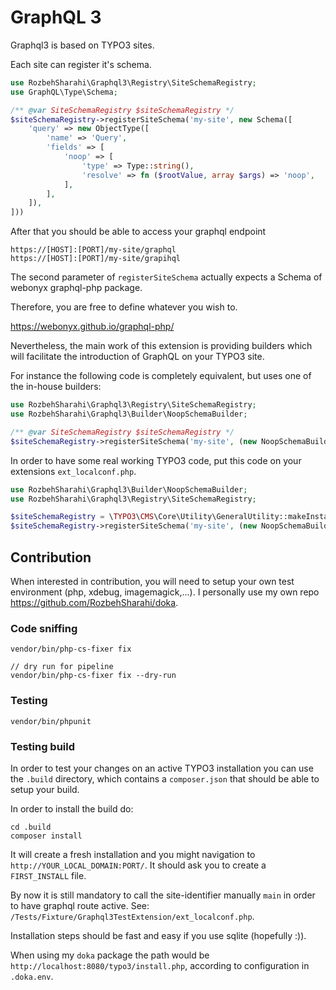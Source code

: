 # GraphQL 3

Graphql3 is based on TYPO3 sites.

Each site can register it's schema.

```php
use RozbehSharahi\Graphql3\Registry\SiteSchemaRegistry;
use GraphQL\Type\Schema;

/** @var SiteSchemaRegistry $siteSchemaRegistry */
$siteSchemaRegistry->registerSiteSchema('my-site', new Schema([
    'query' => new ObjectType([
        'name' => 'Query',
        'fields' => [
            'noop' => [
                'type' => Type::string(),
                'resolve' => fn ($rootValue, array $args) => 'noop',
            ],
        ],
    ]),
]))
```

After that you should be able to access your graphql endpoint

```
https://[HOST]:[PORT]/my-site/graphql
https://[HOST]:[PORT]/my-site/grapihql
```

The second parameter of `registerSiteSchema` actually expects a Schema of webonyx graphql-php package.

Therefore, you are free to define whatever you wish to.

https://webonyx.github.io/graphql-php/

Nevertheless, the main work of this extension is providing builders which will facilitate the introduction of GraphQL on
your TYPO3 site.

For instance the following code is completely equivalent, but uses one of the in-house builders:

```php
use RozbehSharahi\Graphql3\Registry\SiteSchemaRegistry;
use RozbehSharahi\Graphql3\Builder\NoopSchemaBuilder;

/** @var SiteSchemaRegistry $siteSchemaRegistry */
$siteSchemaRegistry->registerSiteSchema('my-site', (new NoopSchemaBuilder())->build())
```

In order to have some real working TYPO3 code, put this code on your extensions `ext_localconf.php`.

```php
use RozbehSharahi\Graphql3\Builder\NoopSchemaBuilder;
use RozbehSharahi\Graphql3\Registry\SiteSchemaRegistry;

$siteSchemaRegistry = \TYPO3\CMS\Core\Utility\GeneralUtility::makeInstance(SiteSchemaRegistry::class);
$siteSchemaRegistry->registerSiteSchema('my-site', (new NoopSchemaBuilder())->build());
```

## Contribution

When interested in contribution, you will need to setup your own test environment (php, xdebug, imagemagick,...). I
personally use my own repo https://github.com/RozbehSharahi/doka.

### Code sniffing

```
vendor/bin/php-cs-fixer fix

// dry run for pipeline
vendor/bin/php-cs-fixer fix --dry-run
```

### Testing

```
vendor/bin/phpunit
```

### Testing build

In order to test your changes on an active TYPO3 installation you can use the `.build` directory, which contains
a `composer.json` that should be able to setup your build.

In order to install the build do:

```
cd .build
composer install
```

It will create a fresh installation and you might navigation to `http://YOUR_LOCAL_DOMAIN:PORT/`. It should ask you to
create a `FIRST_INSTALL` file.

By now it is still mandatory to call the site-identifier manually `main` in order to have graphql route
active. See: `/Tests/Fixture/Graphql3TestExtension/ext_localconf.php`.

Installation steps should be fast and easy if you use sqlite (hopefully :)).

When using my `doka` package the path would be `http://localhost:8080/typo3/install.php`, according to configuration
in `.doka.env`.